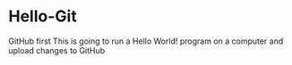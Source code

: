 # Hello-Git
GitHub first
This is going to run a Hello World! program on a computer and upload changes to GitHub

